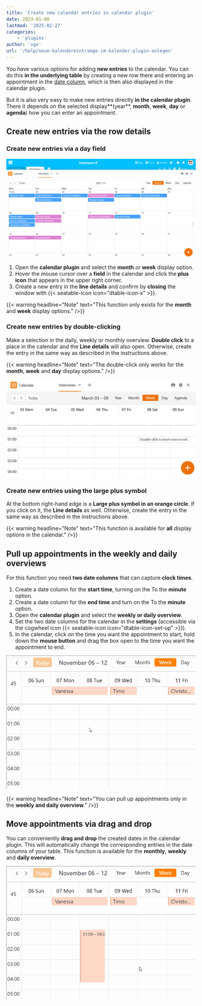 ```yaml
---
title: 'Create new calendar entries in calendar plugin'
date: 2023-01-08
lastmod: '2025-02-27'
categories:
    - 'plugins'
author: 'vge'
url: '/help/neue-kalendereintraege-im-kalender-plugin-anlegen'
---
```


You have various options for adding **new entries** to the calendar. You can do this **in the underlying table** by creating a new row there and entering an appointment in the [date column](https://seatable.io/en/docs/datum-dauer-und-personen/die-datum-spalte/), which is then also displayed in the calendar plugin.

But it is also very easy to make new entries directly **in the calendar plugin**. There it depends on the selected display**(year**, **month**, **week**, **day** or **agenda**) how you can enter an appointment.

## Create new entries via the row details

### Create new entries via a day field

![Create new calendar entry in the calendar plugin](images/Neuen-Kalendereintrag-im-Kalender-Plugin-anlegen.gif)

1. Open the **calendar plugin** and select the **month** or **week** display option.
2. Hover the mouse cursor over a **field** in the calendar and click the **plus icon** that appears in the upper right corner.
3. Create a new entry in the **line details** and confirm by **closing** the window with {{< seatable-icon icon="dtable-icon-x" >}}.

{{< warning  headline="Note"  text="This function only exists for the **month** and **week** display options." />}}

### Create new entries by double-clicking

Make a selection in the daily, weekly or monthly overview. **Double click** to a place in the calendar and the **Line details** will also open. Otherwise, create the entry in the same way as described in the instructions above.

{{< warning  headline="Note"  text="The double-click only works for the **month**, **week** and **day** display options." />}}

![Create calendar entry by double-clicking or using the plus symbol](images/Kalendereintrag-per-Doppelklick-oder-Plus-Symbol-anlegen.png)

### Create new entries using the large plus symbol

At the bottom right-hand edge is a **Large plus symbol in an orange circle**. If you click on it, the **Line details** as well. Otherwise, create the entry in the same way as described in the instructions above.

{{< warning  headline="Note"  text="This function is available for **all** display options in the calendar." />}}

## Pull up appointments in the weekly and daily overviews

For this function you need **two date columns** that can capture **clock times**.

1. Create a date column for the **start time**, turning on the To the **minute** option.
2. Create a date column for the **end time** and turn on the To the **minute** option.
3. Open the **calendar plugin** and select the **weekly or daily overview**.
4. Set the two date columns for the calendar in the **settings** (accessible via the cogwheel icon {{< seatable-icon icon="dtable-icon-set-up" >}}).
5. In the calendar, click on the time you want the appointment to start, hold down the **mouse button** and drag the box open to the time you want the appointment to end.

![Create new calendar entries in the calendar plugin](images/Neuer-Kalendereintrag-im-Kalender-Plugin-anlegen-2.gif)

{{< warning  headline="Note"  text="You can pull up appointments only in the **weekly and daily overview**." />}}

## Move appointments via drag and drop

You can conveniently **drag and drop** the created dates in the calendar plugin. This will automatically change the corresponding entries in the date columns of your table. This function is available for the **monthly**, **weekly** and **daily overview**.

![Create new calendar entries in the calendar plugin](images/Neuer-Kalendereintrag-im-Kalender-Plugin-anlegen-3.gif)
